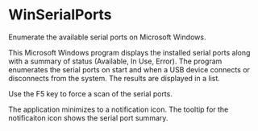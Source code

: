 # WinSerialPorts
Enumerate the available serial ports on Microsoft Windows.

This Microsoft Windows program displays the installed serial ports along with a summary of status (Available, In Use, Error). The program enumerates the serial ports on start and when a USB device connects or disconnects from the system.  The results are displayed in a list.

Use the F5 key to force a scan of the serial ports.

The application minimizes to a notification icon.  The tooltip for the notificaiton icon shows the serial port summary.